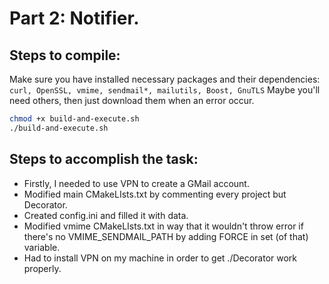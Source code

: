 # Part 2: Notifier.

## Steps to compile:
Make sure you have installed necessary packages and their dependencies: `curl, OpenSSL, vmime, sendmail*, mailutils, Boost, GnuTLS`
Maybe you'll need others, then just download them when an error occur.

```bash
chmod +x build-and-execute.sh
./build-and-execute.sh
```

## Steps to accomplish the task:
* Firstly, I needed to use VPN to create a GMail account.
* Modified main CMakeLIsts.txt by commenting every project but Decorator.
* Created config.ini and filled it with data.
* Modified vmime CMakeLIsts.txt in way that it wouldn't throw error if there's no VMIME_SENDMAIL_PATH by adding FORCE in set (of that) variable.
* Had to install VPN on my machine in order to get ./Decorator work properly.
